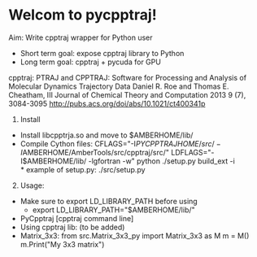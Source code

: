 Welcom to pycpptraj!
====================

Aim: Write cpptraj wrapper for Python user
+ Short term goal: expose cpptraj library to Python
+ Long term goal: cpptraj + pycuda for GPU

cpptraj: 
PTRAJ and CPPTRAJ: Software for Processing and Analysis of Molecular Dynamics Trajectory Data
Daniel R. Roe and Thomas E. Cheatham, III
Journal of Chemical Theory and Computation 2013 9 (7), 3084-3095
http://pubs.acs.org/doi/abs/10.1021/ct400341p

1. Install
+ Install libcpptrja.so and move to $AMBERHOME/lib/
+ Compile Cython files: CFLAGS="-I$PYCPPTRAJHOME/src/ -I$AMBERHOME/AmberTools/src/cpptraj/src/" LDFLAGS="-I$AMBERHOME/lib/ -lgfortran -w" python ./setup.py build_ext -i  
       * example of setup.py: ./src/setup.py

2. Usage: 
+ Make sure to export LD_LIBRARY_PATH before using
    + export LD_LIBRARY_PATH="$AMBERHOME/lib/"
+ PyCpptraj [cpptraj command line] 
+ Using cpptraj lib: (to be added)
+ Matrix_3x3:
   from src.Matrix_3x3_py import Matrix_3x3 as M
   m = M()
   m.Print("My 3x3 matrix")
